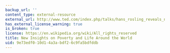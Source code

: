 ```yaml
---
backup_url: ''
content_type: external-resource
external_url: http://www.ted.com/index.php/talks/hans_rosling_reveals_new_insights_on_poverty.html
has_external_license_warning: true
is_broken: true
license: https://en.wikipedia.org/wiki/All_rights_reserved
title: New Insights on Poverty and Life Around the World
uid: 9e73edf0-10d1-4a3a-bdf2-6c9fa5bdfddb
---
```

